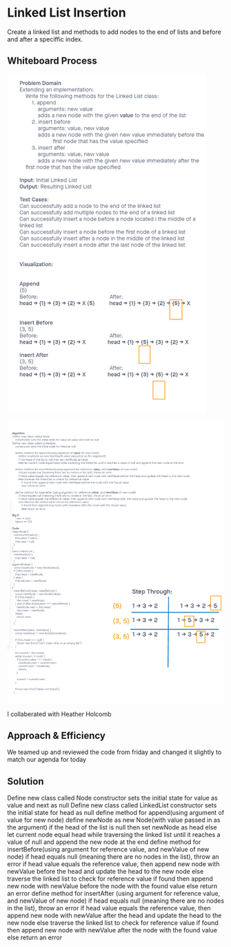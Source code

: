 # Linked List Insertion

Create a linked list and methods to add nodes to the end of lists and before and after a speciffic index.

## Whiteboard Process

![Whiteboard](/assets/whiteboard-06-1.png)

![Whiteboard](/assets/whiteboard-06-2.png)

I collaberated with Heather Holcomb

## Approach & Efficiency

We teamed up and reviewed the code from friday and changed it slightly to match our agenda for today

## Solution

Define new class called Node constructor sets the initial state for value as value and next as null Define new class called LinkedList constructor sets the initial state for head as null define method for append(using argument of value for new node) define newNode as new Node(with value passed in as the argument) if the head of the list is null then set newNode as head else let current node equal head while traversing the linked list until it reaches a value of null and append the new node at the end define method for insertBefore(using argument for reference value, and newValue of new node) if head equals null (meaning there are no nodes in the list), throw an error if head value equals the reference value, then append new node with newValue before the head and update the head to the new node else traverse the linked list to check for reference value if found then append new node with newValue before the node with the found value else return an error define method for insertAfter (using argument for reference value, and newValue of new node) if head equals null (meaning there are no nodes in the list), throw an error if head value equals the reference value, then append new node with newValue after the head and update the head to the new node else traverse the linked list to check for reference value if found then append new node with newValue after the node with the found value else return an error
